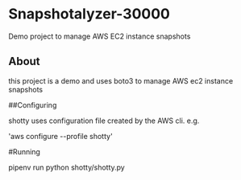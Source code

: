 # Snapshotalyzer-30000
Demo project to manage AWS EC2 instance snapshots

## About

this project is a demo and uses boto3 to manage AWS ec2 instance snapshots

##Configuring

shotty uses configuration file created by the AWS cli. e.g.

'aws configure --profile shotty'

#Running

pipenv run python shotty/shotty.py

